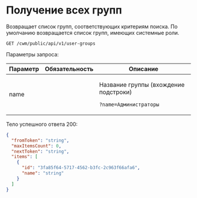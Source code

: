 # Получение всех групп

Возвращает список групп, соответствующих критериям поиска. По умолчанию возвращается список групп, имеющих системные роли.

`GET /cwm/public/api/v1/user-groups`

Параметры запроса:

| Параметр | Обязательность | Описание                                                                             |
| -------- | -------------- | ------------------------------------------------------------------------------------ |
| name     |                | <p>Название группы (вхождение подстроки)</p><p><code>?name=Администраторы</code></p> |

Тело успешного ответа 200:

```json
{
  "fromToken": "string",
  "maxItemsCount": 0,
  "nextToken": "string",
  "items": [
    {
      "id": "3fa85f64-5717-4562-b3fc-2c963f66afa6",
      "name": "string"
    }
  ]
}
```
